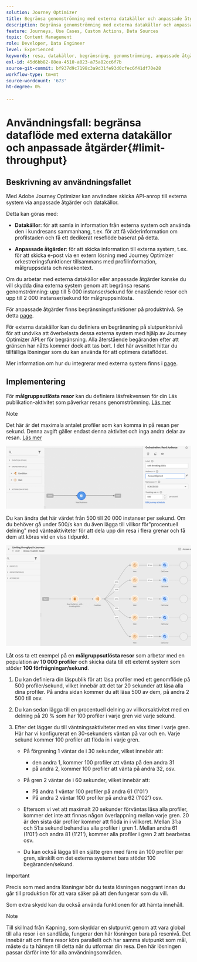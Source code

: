 ```yaml
---
solution: Journey Optimizer
title: Begränsa genomströmning med externa datakällor och anpassade åtgärder
description: Begränsa genomströmning med externa datakällor och anpassade åtgärder
feature: Journeys, Use Cases, Custom Actions, Data Sources
topic: Content Management
role: Developer, Data Engineer
level: Experienced
keywords: resa, datakällor, begränsning, genomströmning, anpassade åtgärder
exl-id: 45d6bb82-88ea-4510-a023-a75a82cc6f7b
source-git-commit: bf937d9c7198c3a9d31fe93d0cfec6f41df70e28
workflow-type: tm+mt
source-wordcount: '673'
ht-degree: 0%

---
```


# Användningsfall: begränsa dataflöde med externa datakällor och anpassade åtgärder{#limit-throughput}

## Beskrivning av användningsfallet

Med Adobe Journey Optimizer kan användare skicka API-anrop till externa system via anpassade åtgärder och datakällor.

Detta kan göras med:

* **Datakällor**: för att samla in information från externa system och använda den i kundresans sammanhang, t.ex. för att få väderinformation om profilstaden och få ett dedikerat reseflöde baserat på detta.

* **Anpassade åtgärder**: för att skicka information till externa system, t.ex. för att skicka e-post via en extern lösning med Journey Optimizer orkestreringsfunktioner tillsammans med profilinformation, målgruppsdata och resekontext.

Om du arbetar med externa datakällor eller anpassade åtgärder kanske du vill skydda dina externa system genom att begränsa resans genomströmning: upp till 5 000 instanser/sekund för enastående resor och upp till 2 000 instanser/sekund för målgruppsinlösta.

För anpassade åtgärder finns begränsningsfunktioner på produktnivå. Se detta [page](../configuration/external-systems.md#capping).

För externa datakällor kan du definiera en begränsning på slutpunktsnivå för att undvika att överbelasta dessa externa system med hjälp av Journey Optimizer API:er för begränsning. Alla återstående begäranden efter att gränsen har nåtts kommer dock att tas bort. I det här avsnittet hittar du tillfälliga lösningar som du kan använda för att optimera dataflödet.

Mer information om hur du integrerar med externa system finns i [page](../configuration/external-systems.md).

## Implementering

För **målgruppsutlösta resor** kan du definiera läsfrekvensen för din Läs publikation-aktivitet som påverkar resans genomströmning. [Läs mer](../building-journeys/read-audience.md)

>[!NOTE]
>
> Det här är det maximala antalet profiler som kan komma in på resan per sekund. Denna avgift gäller endast denna aktivitet och inga andra delar av resan. [Läs mer](../building-journeys/read-audience.md)


![](assets/limit-throughput-1.png)

Du kan ändra det här värdet från 500 till 20 000 instanser per sekund. Om du behöver gå under 500/s kan du även lägga till villkor för&quot;procentuell delning&quot; med vänteaktiviteter för att dela upp din resa i flera grenar och få dem att köras vid en viss tidpunkt.

![](assets/limit-throughput-2.png)

Låt oss ta ett exempel på en **målgruppsutlösta resor** som arbetar med en population av **10 000 profiler** och skicka data till ett externt system som stöder **100 förfrågningar/sekund**.

1. Du kan definiera din läspublik för att läsa profiler med ett genomflöde på 500 profiler/sekund, vilket innebär att det tar 20 sekunder att läsa alla dina profiler. På andra sidan kommer du att läsa 500 av dem, på andra 2 500 till osv.

1. Du kan sedan lägga till en procentuell delning av villkorsaktivitet med en delning på 20 % som har 100 profiler i varje gren vid varje sekund.

1. Efter det lägger du till väntningsaktiviteter med en viss timer i varje gren. Här har vi konfigurerat en 30-sekunders väntan på var och en. Varje sekund kommer 100 profiler att flöda in i varje gren.

   * På förgrening 1 väntar de i 30 sekunder, vilket innebär att:
      * den andra 1, kommer 100 profiler att vänta på den andra 31
      * på andra 2, kommer 100 profiler att vänta på andra 32, osv.

   * På gren 2 väntar de i 60 sekunder, vilket innebär att:
      * På andra 1 väntar 100 profiler på andra 61 (1&#39;01&#39;)
      * På andra 2 väntar 100 profiler på andra 62 (1&#39;02&#39;) osv.

   * Eftersom vi vet att maximalt 20 sekunder förväntas läsa alla profiler, kommer det inte att finnas någon överlappning mellan varje gren. 20 är den sista där profiler kommer att flöda in i villkoret. Mellan 31:a och 51:a sekund behandlas alla profiler i gren 1. Mellan andra 61 (1&#39;01&#39;) och andra 81 (1&#39;21&#39;), kommer alla profiler i gren 2 att bearbetas osv.

   * Du kan också lägga till en sjätte gren med färre än 100 profiler per gren, särskilt om det externa systemet bara stöder 100 begäranden/sekund.

>[!IMPORTANT]
>
>Precis som med andra lösningar bör du testa lösningen noggrant innan du går till produktion för att vara säker på att den fungerar som du vill.

Som extra skydd kan du också använda funktionen för att hämta innehåll.

>[!NOTE]
>
>Till skillnad från Kapning, som skyddar en slutpunkt genom att vara global till alla resor i en sandlåda, fungerar den här lösningen bara på resenivå. Det innebär att om flera resor körs parallellt och har samma slutpunkt som mål, måste du ta hänsyn till detta när du utformar din resa. Den här lösningen passar därför inte för alla användningsområden.
